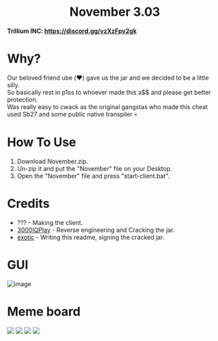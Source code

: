 <h1 align="center">November 3.03</h1>

**Trillium INC: https://discord.gg/vzXzFpv2gk**

# Why?
Our beloved friend ube (:heart:) gave us the jar and we decided to be a little silly. <br>
So basically rest in p1ss to whoever made this a$$ and please get better protection. <br>
Was really easy to cwack as the original gangstas who made this cheat used Sb27 and some public native transpiler :skull:

# How To Use
1. Download November.zip.
2. Un-zip it and put the "November" file on your Desktop.
3. Open the "November" file and press "start-client.bat".

[1]: https://github.com/3000IQPlay
[2]: https://github.com/ethaanol

# Credits
- ??? - Making the client.
- [3000IQPlay][1] - Reverse engineering and Cracking the jar.
- [exotic][2] - Writing this readme, signing the cracked jar.

# GUI

![image](https://media.discordapp.net/attachments/1162676465427558500/1176225995255193630/image.png?ex=656e18d2&is=655ba3d2&hm=a4bc495473ddee25b8a885ec635d307910eb6b7e17f639212b554789db6f7675&=&width=1101&height=619)

# Meme board

<img src="https://media.discordapp.net/attachments/1165645217861480521/1176233670487584829/image.png?ex=656e1ff8&is=655baaf8&hm=d711bb8eb938e21bc772602136cf7318f3a6bce6900786aee469208ce09edbef&=&width=460&height=419">
<img src="https://media.discordapp.net/attachments/1168566979704139940/1176234092405215252/image.png?ex=656e205d&is=655bab5d&hm=2a40f9921cc94bacae75c5fa8b65af5f14ecec06341b1064169165d6f7c9338c&=&width=600&height=419">
<img src="https://media.discordapp.net/attachments/1168566979704139940/1176234540675641496/image.png?ex=656e20c7&is=655babc7&hm=6ab644f441cbfdb9c9de2ac0057538c625a10942929b89d16d262c6da8f5d143&=&width=700&height=419">
<img src="https://media.discordapp.net/attachments/1168566979704139940/1176234826819448913/image.png?ex=656e210c&is=655bac0c&hm=b1316264edf6fbe259b16e6bddf9a6b788761489eeaff448b68ae772ba9251db&=&width=700&height=419">
